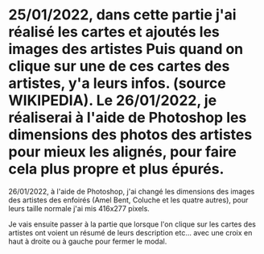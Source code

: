 25/01/2022, dans cette partie j'ai réalisé les cartes et ajoutés les images des artistes
Puis quand on clique sur une de ces cartes des artistes, y'a leurs infos. (source WIKIPEDIA).
Le 26/01/2022, je réaliserai à l'aide de Photoshop les dimensions des photos des artistes pour mieux les alignés, pour faire cela plus propre et plus épurés.
=====================================================================================================================================================================
26/01/2022, à l'aide de Photoshop, j'ai changé les dimensions des images des artistes des enfoirés (Amel Bent, Coluche et les quatre autres), pour leurs taille normale j'ai mis 416x277 pixels.

Je vais ensuite passer à la partie que lorsque l'on clique sur les cartes des artistes ont voient un résumé de leurs description etc... avec une croix en haut à droite ou à gauche pour fermer le modal.
